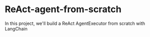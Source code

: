# ReAct-agent-from-scratch
In this project, we'll build a ReAct AgentExecutor from scratch with LangChain
